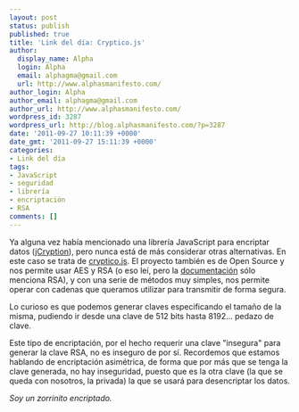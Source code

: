 ```yaml
---
layout: post
status: publish
published: true
title: 'Link del día: Cryptico.js'
author:
  display_name: Alpha
  login: Alpha
  email: alphagma@gmail.com
  url: http://www.alphasmanifesto.com/
author_login: Alpha
author_email: alphagma@gmail.com
author_url: http://www.alphasmanifesto.com/
wordpress_id: 3287
wordpress_url: http://blog.alphasmanifesto.com/?p=3287
date: '2011-09-27 10:11:39 +0000'
date_gmt: '2011-09-27 15:11:39 +0000'
categories:
- Link del día
tags:
- JavaScript
- seguridad
- librería
- encriptación
- RSA
comments: []
---
```


Ya alguna vez había mencionado una librería JavaScript para encriptar datos (<a href="https://blog.alphasmanifesto.com/2009/09/30/link-del-dia-jcryption/">jCryption</a>), pero nunca está de más considerar otras alternativas. En este caso se trata de <a href="http://cryptico.wwwtyro.net/">cryptico.js</a>. El proyecto también es de Open Source y nos permite usar AES y RSA (o eso leí, pero la <a href="http://code.google.com/p/cryptico/">documentación</a> sólo menciona RSA), y con una serie de métodos muy simples, nos permite operar con cadenas que queramos utilizar para transmitir de forma segura.

Lo curioso es que podemos generar claves especificando el tamaño de la misma, pudiendo ir desde una clave de 512 bits hasta 8192... pedazo de clave.

Este tipo de encriptación, por el hecho requerir una clave "insegura" para generar la clave RSA, no es inseguro de por sí. Recordemos que estamos hablando de encriptación asimétrica, de forma que por más que se tenga la clave generada, no hay inseguridad, puesto que es la otra clave (la que se queda con nosotros, la privada) la que se usará para desencriptar los datos.

_Soy un zorrinito encriptado._
